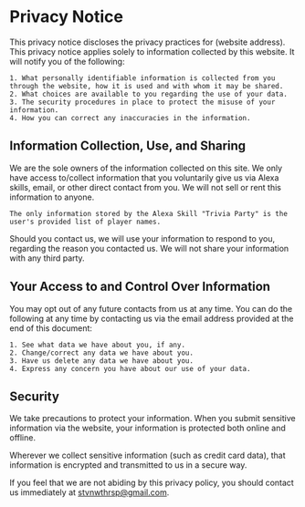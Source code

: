 # Privacy Notice

This privacy notice discloses the privacy practices for (website address). This privacy notice applies solely to information collected by this website. It will notify you of the following:

    1. What personally identifiable information is collected from you through the website, how it is used and with whom it may be shared.
    2. What choices are available to you regarding the use of your data.
    3. The security procedures in place to protect the misuse of your information.
    4. How you can correct any inaccuracies in the information.

## Information Collection, Use, and Sharing
We are the sole owners of the information collected on this site. We only have access to/collect information that you voluntarily give us via Alexa skills, email, or other direct contact from you. We will not sell or rent this information to anyone.

    The only information stored by the Alexa Skill "Trivia Party" is the user's provided list of player names.

Should you contact us, we will use your information to respond to you, regarding the reason you contacted us. We will not share your information with any third party.

## Your Access to and Control Over Information
You may opt out of any future contacts from us at any time. You can do the following at any time by contacting us via the email address provided at the end of this document:

    1. See what data we have about you, if any.
    2. Change/correct any data we have about you.
    3. Have us delete any data we have about you.
    4. Express any concern you have about our use of your data.

## Security
We take precautions to protect your information. When you submit sensitive information via the website, your information is protected both online and offline.

Wherever we collect sensitive information (such as credit card data), that information is encrypted and transmitted to us in a secure way. 

If you feel that we are not abiding by this privacy policy, you should contact us immediately at stvnwthrsp@gmail.com.
